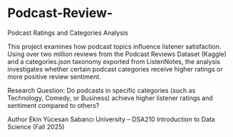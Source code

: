 # Podcast-Review-
Podcast Ratings and Categories Analysis

This project examines how podcast topics influence listener satisfaction. Using over two million reviews from the Podcast Reviews Dataset (Kaggle)
and a categories.json taxonomy exported from ListenNotes, the analysis investigates whether certain podcast categories receive higher ratings or more positive review sentiment.

Research Question:
Do podcasts in specific categories (such as Technology, Comedy, or Business) achieve higher listener ratings and sentiment compared to others?

Author
Ekin Yücesan
Sabancı University – DSA210 Introduction to Data Science (Fall 2025)
